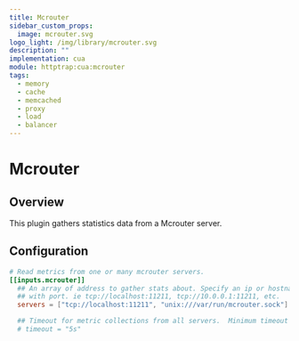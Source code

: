 ```yaml
---
title: Mcrouter
sidebar_custom_props:
  image: mcrouter.svg
logo_light: /img/library/mcrouter.svg
description: ""
implementation: cua
module: httptrap:cua:mcrouter
tags:
  - memory
  - cache
  - memcached
  - proxy
  - load
  - balancer
---
```


# Mcrouter

## Overview

This plugin gathers statistics data from a Mcrouter server.

## Configuration

```toml
# Read metrics from one or many mcrouter servers.
[[inputs.mcrouter]]
  ## An array of address to gather stats about. Specify an ip or hostname
  ## with port. ie tcp://localhost:11211, tcp://10.0.0.1:11211, etc.
  servers = ["tcp://localhost:11211", "unix:///var/run/mcrouter.sock"]

  ## Timeout for metric collections from all servers.  Minimum timeout is "1s".
  # timeout = "5s"
```
